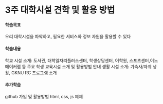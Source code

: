 # 3주 대학시설 견학 및 활용 방법
#### 학습목표
우리 대학시설을 파악하고, 필요한 서비스와 정보 자원을 활용할 수 있다
#### 학습내용
학교 시설 소개: 도서관, 대학일자리플러스센터, 학생상담센터, 어학원, 스포츠센터,이노메이커랩 등 주요 학생 교육시설 소개 및 활용방법 안내
생활 시설 소개: 기숙사/자취 생활, GKNU RC 프로그램 소개

#### 추가학습
github 가입 및 활용방법
html, css, js 예제
